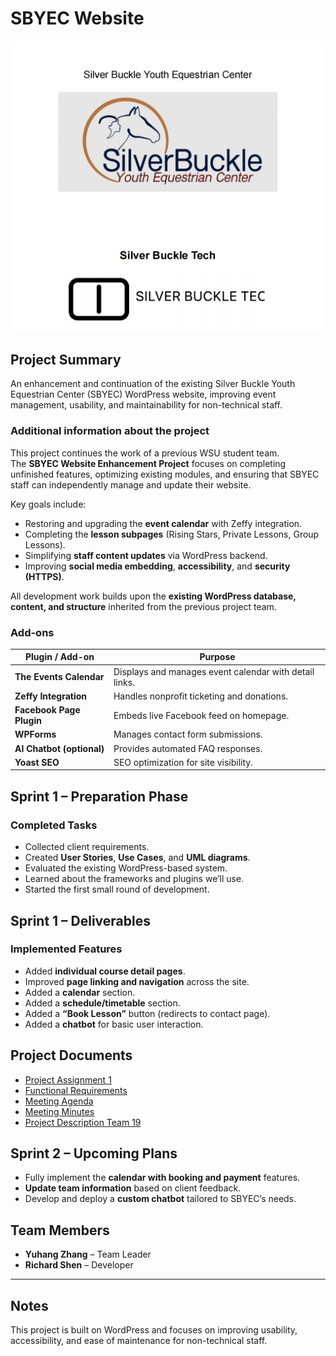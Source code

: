 # SBYEC Website

![SBYEC](https://raw.githubusercontent.com/ZY115/SBYEC/main/resources/1.42.16.png)


## Project Summary

An enhancement and continuation of the existing Silver Buckle Youth Equestrian Center (SBYEC) WordPress website, improving event management, usability, and maintainability for non-technical staff.

### Additional information about the project
This project continues the work of a previous WSU student team.  
The **SBYEC Website Enhancement Project** focuses on completing unfinished features, optimizing existing modules, and ensuring that SBYEC staff can independently manage and update their website.  

Key goals include:
- Restoring and upgrading the **event calendar** with Zeffy integration.  
- Completing the **lesson subpages** (Rising Stars, Private Lessons, Group Lessons).  
- Simplifying **staff content updates** via WordPress backend.  
- Improving **social media embedding**, **accessibility**, and **security (HTTPS)**.  

All development work builds upon the **existing WordPress database, content, and structure** inherited from the previous project team.


### Add-ons

| Plugin / Add-on | Purpose |
|------------------|----------|
| **The Events Calendar** | Displays and manages event calendar with detail links. |
| **Zeffy Integration** | Handles nonprofit ticketing and donations. |
| **Facebook Page Plugin** | Embeds live Facebook feed on homepage. |
| **WPForms** | Manages contact form submissions. |
| **AI Chatbot (optional)** | Provides automated FAQ responses. |
| **Yoast SEO** | SEO optimization for site visibility. |

## Sprint 1 – Preparation Phase

### Completed Tasks
- Collected client requirements.  
- Created **User Stories**, **Use Cases**, and **UML diagrams**.  
- Evaluated the existing WordPress-based system.  
- Learned about the frameworks and plugins we’ll use.  
- Started the first small round of development.


## Sprint 1 – Deliverables

### Implemented Features
- Added **individual course detail pages**.  
- Improved **page linking and navigation** across the site.  
- Added a **calendar** section.  
- Added a **schedule/timetable** section.  
- Added a **“Book Lesson”** button (redirects to contact page).  
- Added a **chatbot** for basic user interaction.

## Project Documents

- [Project Assignment 1](https://github.com/ZY115/SBYEC/blob/main/docs/Reports/Assignment%20Template.pdf)  
- [Functional Requirements](https://github.com/ZY115/SBYEC/blob/main/docs/Reports/Functional%20Requirements.pdf)
- [Meeting Agenda](https://github.com/ZY115/SBYEC/blob/main/docs/Reports/Meeting%20Agenda.pdf)
- [Meeting Minutes](https://github.com/ZY115/SBYEC/blob/main/docs/Reports/Meeting%20Minutes.pdf)
- [Project Description Team 19](https://github.com/ZY115/SBYEC/blob/main/docs/Reports/Project_Description_team19.pdf)

## Sprint 2 – Upcoming Plans
- Fully implement the **calendar with booking and payment** features.  
- **Update team information** based on client feedback.  
- Develop and deploy a **custom chatbot** tailored to SBYEC’s needs.


## Team Members
- **Yuhang Zhang** – Team Leader  
- **Richard Shen** – Developer

---

## Notes
This project is built on WordPress and focuses on improving usability, accessibility, and ease of maintenance for non-technical staff.




